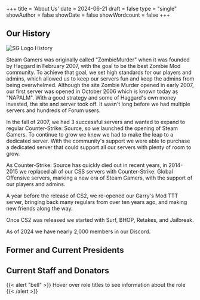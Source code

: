 +++
title = 'About Us'
date = 2024-06-21
draft =  false
type = "single"
showAuthor = false
showDate = false
showWordcount = false
+++

## Our History

![SG Logo History](/images/sglogohistory.png)

Steam Gamers was originally called "ZombieMurder" when it was founded by Haggard in February 2007, with the goal to be the best Zombie Mod community. To achieve that goal, we set high standards for our players and admins, which allowed us to keep our servers fun and keep the admins from being overwhelmed. Although the site Zombie Murder opened in early 2007, our first server was opened in October 2006 which is known today as "NAPALM". With a good strategy and some of Haggard's own money invested, the site and server took off. It wasn't long before we had multiple servers and hundreds of Forum users.

In the fall of 2007, we had 3 successful servers and wanted to expand to regular Counter-Strike: Source, so we launched the opening of Steam Gamers. To continue to grow we knew we had to make the leap to a dedicated server. With the community's support we were able to purchase a dedicated server that could support all our servers with plenty of room to grow.

As Counter-Strike: Source has quickly died out in recent years, in 2014-2015 we replaced all of our CSS servers with Counter-Strike: Global Offensive servers, marking a new era of Steam Gamers, with the support of our players and admins.

A year before the release of CS2, we re-opened our Garry's Mod TTT server, bringing back many regulars from over ten years ago, and making new friends along the way.

Once CS2 was released we started with Surf, BHOP, Retakes, and Jailbreak.

As of 2024 we have nearly 2,000 members in our Discord.

## Former and Current Presidents

<div id="presidents-container" class="table-container"></div>

## Current Staff and Donators

{{< alert "bell" >}}
Hover over role titles to see information about the role
{{< /alert >}}
<br>

<div id="discord-role-members"></div>

  <div id="role-templates" style="display: none;">
    <div data-role="Director" data-description="The Directors are the highest rank in SG, aside from the President and Vice President, and are in charge of making major decisions to steer the community."></div>
    <!-- <div data-role="Administrative Officer" data-description="AO's are former admins who have proven themselves to be loyal & hardworking, and as such have been promoted to a higher rank."></div> -->
    <div data-role="Technical Administrator" data-description="The TA position was formed to provide additional support to the community, improving our player experience across all SG platforms."></div>
    <div data-role="Discord Mod" data-description="Discord Mods help keep our Discord server clean.">
    <div data-role="Server Administrator" data-description="Server Admins are experienced members who keep our servers clean and fun for our players."></div>
    <div data-role="Legend" data-description="The Legends group includes former higher up staff, longtime admins, and have earned the full respect of this community."></div>
    <div data-role="Supporter" data-description="Supporters help keep our servers alive by donating monthly. All community members, admin or not, can become a Supporter. Further details can be found on our Donate Page.
"></div>
    <div data-role="Nitro Booster" data-description="Nitro Boosters are those who boost the Discord server via Discord's boost feature."></div>
  </div>
